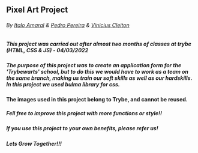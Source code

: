 ## Pixel Art Project 
###### By _[Italo Amaral](https://www.linkedin.com/in/italo-rockenbach-594082132/)_ & _[Pedro Pereira](https://www.linkedin.com/in/pedropereiradev/)_ & _[Vinicius Cleiton](https://www.linkedin.com/mwlite/in/vinicius-cleiton-644097225)_

##

##### This project was carried out after almost two months of classes at trybe (HTML, CSS & JS) - 04/03/2022

##### The purpose of this project was to create an application form for the 'Trybewarts' school, but to do this we would have to work as a team on the same branch, making us train our soft skills as well as our hardskills. In this project we used bulma library for css.

#### The images used in this project belong to Trybe, and cannot be reused.

##### Fell free to improve this project with more functions or style!!

##### If you use this project to your own benefits, please refer us!
##### Lets Grow Together!!! 

##
